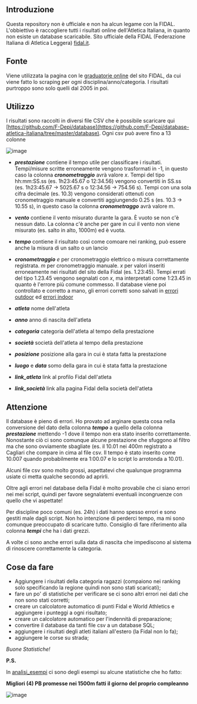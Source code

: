 ## Introduzione
Questa repository non è ufficiale e non ha alcun legame con la FIDAL.
L'obbiettivo è raccogliere tutti i risultati online dell'Atletica Italiana, in
quanto non esiste un database scaricabile.
Sito ufficiale della FIDAL (Federazione Italiana di Atletica Leggera)
[fidal.it](http://www.fidal.it/).

## Fonte
Viene utilizzata la pagina con le
[graduatorie online](http://www.fidal.it/risultati/2019/COD7650/Index.htm) del
sito FIDAL, da cui viene fatto lo scraping per ogni disciplina/anno/categoria.
I risultati purtroppo sono solo quelli dal 2005 in poi.

## Utilizzo
I risultati sono raccolti in diversi file CSV che è possibile scaricare qui
[https://github.com/F-Depi/database](https://github.com/F-Depi/database-atletica-italiana/tree/master/database).
Ogni csv può avere fino a 13 colonne

![image](https://github.com/user-attachments/assets/c0a06917-bf55-4695-9d5f-55099fddbe94)

- ***prestazione*** contiene il tempo utile per classificare i risultati.
Tempi/misure scritte erroneamente vengono trasformati in -1, in questo caso la
colonna ***cronometraggio*** avrà valore _x_. Tempi del tipo hh:mm:SS.ss (es.
1h23:45.67 o 12:34.56) vengono convertiti in SS.ss (es. 1h23:45.67 -> 5025.67 s
o 12:34.56 -> 754.56 s). Tempi con una sola cifra decimale (es. 10.3) vengono
considerati ottenuti con cronometraggio manuale e convertiti aggiungendo 0.25 s
(es. 10.3 -> 10.55 s), in questo caso la colonna ***cronometraggo*** avrà valore m.
- ***vento*** contiene il vento misurato durante la gara. È vuoto se non c'è
nessun dato. La colonna c'è anche per gare in cui il vento non viene misurato
(es. salto in alto, 1000m) ed è vuota.
- ***tempo*** contiene il risultato così come comoare nei ranking, può essere
anche la misura di un salto o un lancio
- ***cronometraggio*** _e_ per cronometraggio elettrico o misura correttamente
registrata. _m_ per cronometraggio manuale. _x_ per valori inseriti erroneamente
nei risultati del sito della Fidal (es. 1.23:45). Tempi errati del tipo 1.23.45
vengono segnalati con _x_, ma interpretati come 1:23.45 in quanto è l'errore più
comune commesso.
Il database viene poi controllato e corretto a mano, gli errori corretti sono
salvati in
[errori outdoor](https://github.com/F-Depi/database-atletica-italiana/blob/master/database/outdoor/errori.csv)
ed [errori indoor](https://github.com/F-Depi/database-atletica-italiana/blob/master/database/indoor/errori.csv)

- ***atleta*** nome dell'atleta
- ***anno*** anno di nascita dell'atleta
- ***categoria*** categoria dell'atleta al tempo della prestazione
- ***società*** società dell'atleta al tempo della prestazione
- ***posizione*** posizione alla gara in cui è stata fatta la prestazione
- ***luogo*** e ***data*** somo della gara in cui è stata fatta la prestazione
- ***link_atleta*** link al profilo Fidal dell'atleta
- ***link_società*** link alla pagina Fidal della società dell'atleta

## Attenzione
Il database è pieno di errori. Ho provato ad arginare questa cosa nella
conversione del dato della colonna ***tempo*** a quello della colonna
***prestazione*** mettendo -1 dove il tempo non era stato inserito correttamente.
Nonostante ciò ci sono comunque alcune prestazione che sfuggono al filtro ma che
sono ovviamente sbagliate (es. il 10.01 nei 400m registrato a Cagliari che
compare in cima al file csv. Il tempo è stato inserito come 10.007 quando
probabilmente era 1:00.07 e lo script lo arrotonda a 10.01).

Alcuni file csv sono molto grossi, aspettatevi che qualunque programma usiate
ci metta qualche secondo ad aprirli.

Oltre agli errori nel database della Fidal è molto provabile che ci siano errori
nei mei script, quindi per favore segnalatemi eventuali incongruenze con quello
che vi aspettate!

Per discipline poco comuni (es. 24h) i dati hanno spesso errori e sono gestiti
male dagli script. Non ho intenzione di perderci tempo, ma mi sono comunque
preoccupato di scaricare tutto. Consiglio di fare riferimento alla colonna
***tempi*** che ha i dati grezzi.

A volte ci sono anche errori sulla data di nascita che impediscono al sistema
di rinoscere correttamente la categoria.


## Cose da fare
 - Aggiungere i risultati della categoria ragazzi (compaiono nei ranking solo
 specificando la regione quindi non sono stati scaricati);
 - fare un po' di statistiche per verificare se ci sono altri errori nei dati
 che non sono stati corretti;
 - creare un calcolatore automatico di punti Fidal e World Athletics e
 aggiungere i punteggi a ogni risultato;
 - creare un calcolatore automatico per l'indennità di preparazione;
 - convertire il database da tanti file csv a un database SQL;
 - aggiungere i risultati degli atleti italiani all'estero (la Fidal non lo fa);
 - aggiungere le corse su strada;


_Buone Statistiche!_


**P.S.**

In
[analisi_esempi](https://github.com/F-Depi/database-atletica-italiana/blob/master/analisi_esempi)
ci sono degli esempi su alcune statistiche che ho fatto:


**Migliori (4) PB promesse nei 1500m fatti il giorno del proprio compleanno**

![image](https://github.com/user-attachments/assets/85644ab6-1e64-4d01-9802-243df39c8868)

